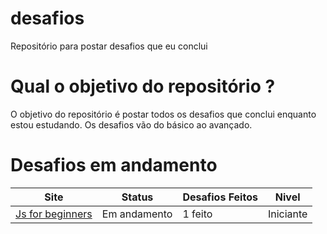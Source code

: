 # desafios
 Repositório para postar desafios que eu conclui

# Qual o objetivo do repositório ?
O objetivo do repositório é postar todos os desafios que conclui enquanto estou estudando. Os desafios vão do básico ao avançado.

# Desafios em andamento
| Site  | Status | Desafios Feitos  | Nivel  |
|-------|-------------------------|------------------|--------|
| [Js for beginners](https://jsbeginners.com/javascript-projects-for-beginners/) | Em andamento  | 1 feito | Iniciante |
